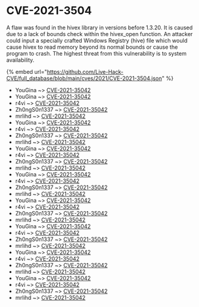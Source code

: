 # CVE-2021-3504

A flaw was found in the hivex library in versions before 1.3.20. It is caused due to a lack of bounds check within the hivex_open function. An attacker could input a specially crafted Windows Registry (hive) file which would cause hivex to read memory beyond its normal bounds or cause the program to crash. The highest threat from this vulnerability is to system availability.

{% embed url="https://github.com/Live-Hack-CVE/full_database/blob/main/cves/2021/CVE-2021-3504.json" %}


* YouGina ~> [CVE-2021-35042](https://www.alice-snow.ru/2021/database/cve-2021-3504/cve-2021-35042-yougina)
* YouGina ~> [CVE-2021-35042](https://www.alice-snow.ru/2021/database/cve-2021-3504/cve-2021-35042-yougina)
* r4vi ~> [CVE-2021-35042](https://www.alice-snow.ru/2021/database/cve-2021-3504/cve-2021-35042-r4vi)
* Zh0ngS0n1337 ~> [CVE-2021-35042](https://www.alice-snow.ru/2021/database/cve-2021-3504/cve-2021-35042-zh0ngs0n1337)
* mrlihd ~> [CVE-2021-35042](https://www.alice-snow.ru/2021/database/cve-2021-3504/cve-2021-35042-mrlihd)
* YouGina ~> [CVE-2021-35042](https://www.alice-snow.ru/2021/database/cve-2021-3504/cve-2021-35042-yougina)
* r4vi ~> [CVE-2021-35042](https://www.alice-snow.ru/2021/database/cve-2021-3504/cve-2021-35042-r4vi)
* Zh0ngS0n1337 ~> [CVE-2021-35042](https://www.alice-snow.ru/2021/database/cve-2021-3504/cve-2021-35042-zh0ngs0n1337)
* mrlihd ~> [CVE-2021-35042](https://www.alice-snow.ru/2021/database/cve-2021-3504/cve-2021-35042-mrlihd)
* YouGina ~> [CVE-2021-35042](https://www.alice-snow.ru/2021/database/cve-2021-3504/cve-2021-35042-yougina)
* r4vi ~> [CVE-2021-35042](https://www.alice-snow.ru/2021/database/cve-2021-3504/cve-2021-35042-r4vi)
* Zh0ngS0n1337 ~> [CVE-2021-35042](https://www.alice-snow.ru/2021/database/cve-2021-3504/cve-2021-35042-zh0ngs0n1337)
* mrlihd ~> [CVE-2021-35042](https://www.alice-snow.ru/2021/database/cve-2021-3504/cve-2021-35042-mrlihd)
* YouGina ~> [CVE-2021-35042](https://www.alice-snow.ru/2021/database/cve-2021-3504/cve-2021-35042-yougina)
* r4vi ~> [CVE-2021-35042](https://www.alice-snow.ru/2021/database/cve-2021-3504/cve-2021-35042-r4vi)
* Zh0ngS0n1337 ~> [CVE-2021-35042](https://www.alice-snow.ru/2021/database/cve-2021-3504/cve-2021-35042-zh0ngs0n1337)
* mrlihd ~> [CVE-2021-35042](https://www.alice-snow.ru/2021/database/cve-2021-3504/cve-2021-35042-mrlihd)
* YouGina ~> [CVE-2021-35042](https://www.alice-snow.ru/2021/database/cve-2021-3504/cve-2021-35042-yougina)
* r4vi ~> [CVE-2021-35042](https://www.alice-snow.ru/2021/database/cve-2021-3504/cve-2021-35042-r4vi)
* Zh0ngS0n1337 ~> [CVE-2021-35042](https://www.alice-snow.ru/2021/database/cve-2021-3504/cve-2021-35042-zh0ngs0n1337)
* mrlihd ~> [CVE-2021-35042](https://www.alice-snow.ru/2021/database/cve-2021-3504/cve-2021-35042-mrlihd)
* YouGina ~> [CVE-2021-35042](https://www.alice-snow.ru/2021/database/cve-2021-3504/cve-2021-35042-yougina)
* r4vi ~> [CVE-2021-35042](https://www.alice-snow.ru/2021/database/cve-2021-3504/cve-2021-35042-r4vi)
* Zh0ngS0n1337 ~> [CVE-2021-35042](https://www.alice-snow.ru/2021/database/cve-2021-3504/cve-2021-35042-zh0ngs0n1337)
* mrlihd ~> [CVE-2021-35042](https://www.alice-snow.ru/2021/database/cve-2021-3504/cve-2021-35042-mrlihd)
* YouGina ~> [CVE-2021-35042](https://www.alice-snow.ru/2021/database/cve-2021-3504/cve-2021-35042-yougina)
* r4vi ~> [CVE-2021-35042](https://www.alice-snow.ru/2021/database/cve-2021-3504/cve-2021-35042-r4vi)
* Zh0ngS0n1337 ~> [CVE-2021-35042](https://www.alice-snow.ru/2021/database/cve-2021-3504/cve-2021-35042-zh0ngs0n1337)
* mrlihd ~> [CVE-2021-35042](https://www.alice-snow.ru/2021/database/cve-2021-3504/cve-2021-35042-mrlihd)
* YouGina ~> [CVE-2021-35042](https://www.alice-snow.ru/2021/database/cve-2021-3504/cve-2021-35042-yougina)
* r4vi ~> [CVE-2021-35042](https://www.alice-snow.ru/2021/database/cve-2021-3504/cve-2021-35042-r4vi)
* Zh0ngS0n1337 ~> [CVE-2021-35042](https://www.alice-snow.ru/2021/database/cve-2021-3504/cve-2021-35042-zh0ngs0n1337)
* mrlihd ~> [CVE-2021-35042](https://www.alice-snow.ru/2021/database/cve-2021-3504/cve-2021-35042-mrlihd)